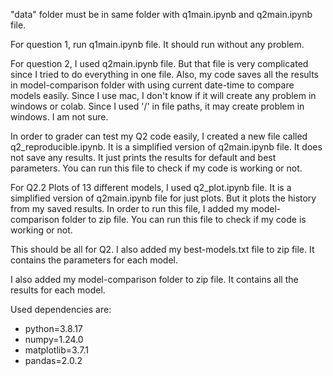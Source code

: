 "data" folder must be in same folder with q1main.ipynb and q2main.ipynb file.

For question 1, run q1main.ipynb file. It should run without any problem.

For question 2, I used q2main.ipynb file. But that file is very complicated since I tried to do everything in one file. Also, my code saves all the results in model-comparison folder with using current date-time to compare models easily. Since I use mac, I don't know if it will create any problem in windows or colab. Since I used '/' in file paths, it may create problem in windows. I am not sure.

In order to grader can test my Q2 code easily, I created a new file called q2_reproducible.ipynb. It is a simplified version of q2main.ipynb file. It does not save any results. It just prints the results for default and best parameters. You can run this file to check if my code is working or not.

For Q2.2 Plots of 13 different models, I used q2_plot.ipynb file. It is a simplified version of q2main.ipynb file for just plots. But it plots the history from my saved results. In order to run this file, I added my model-comparison folder to zip file. You can run this file to check if my code is working or not. 

This should be all for Q2. I also added my best-models.txt file to zip file. It contains the parameters for each model. 

I also added my model-comparison folder to zip file. It contains all the results for each model.


Used dependencies are:
  - python=3.8.17
  - numpy=1.24.0
  - matplotlib=3.7.1
  - pandas=2.0.2 


